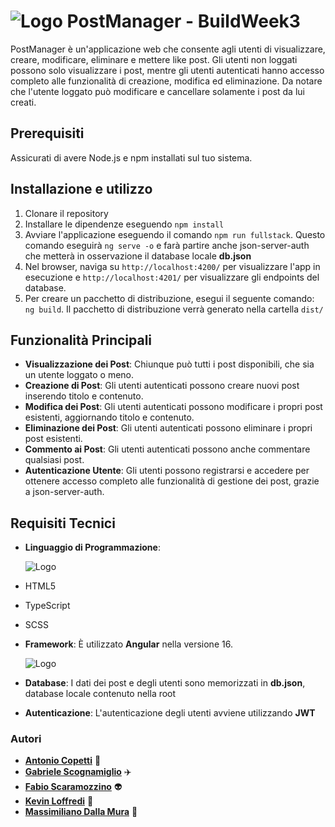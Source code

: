 # ![Logo](https://media.discordapp.net/attachments/1206513267506282576/1226837086166843422/epicode_logo.png?ex=66263812&is=6613c312&hm=beccfb7a2f747f676277325184a4ebca36a7737173173b50643dae106aaed20f&=&format=webp&quality=lossless&width=240&height=50) PostManager  -  BuildWeek3



PostManager è un'applicazione web che consente agli utenti di visualizzare, creare, modificare, eliminare e mettere like post. Gli utenti non loggati possono solo visualizzare i post, mentre gli utenti autenticati hanno accesso completo alle funzionalità di creazione, modifica ed eliminazione. Da notare che l'utente loggato può modificare e cancellare solamente i post da lui creati.

## Prerequisiti

Assicurati di avere Node.js e npm installati sul tuo sistema.

## Installazione e utilizzo

1. Clonare il repository
2. Installare le dipendenze eseguendo `npm install`
3. Avviare l'applicazione eseguendo il comando `npm run fullstack`. Questo comando eseguirà `ng serve -o` e farà partire anche json-server-auth che metterà in osservazione il database locale **db.json**
4. Nel browser, naviga su `http://localhost:4200/` per visualizzare l'app in esecuzione e `http://localhost:4201/` per visualizzare gli endpoints del database.
5. Per creare un pacchetto di distribuzione, esegui il seguente comando: `ng build`. Il pacchetto di distribuzione verrà generato nella cartella `dist/`


## Funzionalità Principali

- **Visualizzazione dei Post**: Chiunque può tutti i post disponibili, che sia un utente loggato o meno.
- **Creazione di Post**: Gli utenti autenticati possono creare nuovi post inserendo titolo e contenuto.
- **Modifica dei Post**: Gli utenti autenticati possono modificare i propri post esistenti, aggiornando titolo e contenuto.
- **Eliminazione dei Post**: Gli utenti autenticati possono eliminare i propri post esistenti.
- **Commento ai Post**: Gli utenti autenticati possono anche commentare qualsiasi post.
- **Autenticazione Utente**: Gli utenti possono registrarsi e accedere per ottenere accesso completo alle funzionalità di gestione dei post, grazie a json-server-auth.

## Requisiti Tecnici

- **Linguaggio di Programmazione**:
  
   ![Logo](https://skillicons.dev/icons?i=html,ts,scss)

-  HTML5
- TypeScript
- SCSS

- **Framework**: È utilizzato **Angular** nella versione 16. 

  ![Logo](https://skillicons.dev/icons?i=angular)
- **Database**: I dati dei post e degli utenti sono memorizzati in **db.json**, database locale contenuto nella root
- **Autenticazione**: L'autenticazione degli utenti avviene utilizzando **JWT**


### Autori

- [**Antonio Copetti**](https://github.com/antoniopyton) 🎤
- [**Gabriele Scognamiglio**](https://github.com/GabScognamiglio) ✈️
- [**Fabio Scaramozzino**](https://github.com/Faffo96) 👽
- [**Kevin Loffredi**](https://github.com/Kevin-Lof) 🤡
- [**Massimiliano Dalla Mura**](https://github.com/MassimilianoDallaMura) 🐣
 